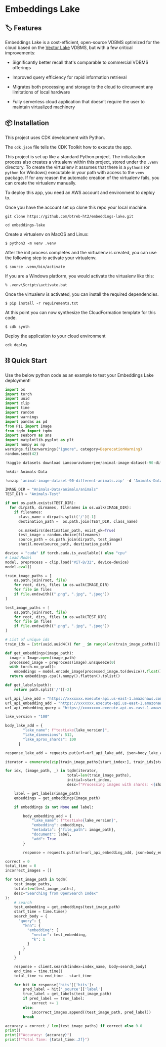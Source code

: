 
# Embeddings Lake

## 🏷 Features

Embeddings Lake is a cost-efficient, open-source VDBMS optimized for the cloud based on the [Vector Lake](https://github.com/msoedov/vector_lake) VDBMS, but with a few critical improvements:

- Significantly better recall that's comparable to commercial VDBMS offerings

- Improved query efficiency for rapid information retrieval

- Migrates both processing and storage to the cloud to circumvent any limitations of local hardware

- Fully serverless cloud application that doesn’t require the user to maintain virtualized machinery


## 📦 Installation

This project uses CDK development with Python.

The `cdk.json` file tells the CDK Toolkit how to execute the app.

This project is set up like a standard Python project.  The initialization
process also creates a virtualenv within this project, stored under the `.venv`
directory.  To create the virtualenv it assumes that there is a `python3`
(or `python` for Windows) executable in your path with access to the `venv`
package. If for any reason the automatic creation of the virtualenv fails,
you can create the virtualenv manually.

To deploy this app, you need an AWS account and environment to deploy to. 

Once you have the account set up clone this repo your local machine. 

```
git clone https://github.com/btreb-ht2/embeddings-lake.git
```

```
cd embeddings-lake
```

Create a virtualenv on MacOS and Linux:

```
$ python3 -m venv .venv
```

After the init process completes and the virtualenv is created, you can use the following
step to activate your virtualenv.

```
$ source .venv/bin/activate
```

If you are a Windows platform, you would activate the virtualenv like this:

```
% .venv\Scripts\activate.bat
```

Once the virtualenv is activated, you can install the required dependencies.

```
$ pip install -r requirements.txt
```

At this point you can now synthesize the CloudFormation template for this code.

```
$ cdk synth
```

Deploy the application to your cloud environment
```
cdk deploy
```


## ⛓️ Quick Start

Use the below python code as an example to test your Embeddings Lake deployment!

```python
import os
import torch
import uuid
import clip
import time
import random
import warnings
import pandas as pd
from PIL import Image
from tqdm import tqdm
import seaborn as sns
import matplotlib.pyplot as plt
import numpy as np
warnings.filterwarnings("ignore", category=DeprecationWarning)
random.seed(42)
```

```python
!kaggle datasets download iamsouravbanerjee/animal-image-dataset-90-different-animals/
```

```python
!mkdir Animals-Data
```

```python
!unzip 'animal-image-dataset-90-different-animals.zip' -d 'Animals-Data'
```

```python
IMAGE_DIR = "Animals-Data/animals/animals"
TEST_DIR = "Animals-Test"
```

```python
if not os.path.exists(TEST_DIR):
  for dirpath, dirnames, filenames in os.walk(IMAGE_DIR):
    if filenames:
      class_name = dirpath.split('/')[-1]
      destination_path =  os.path.join(TEST_DIR, class_name)

      os.makedirs(destination_path, exist_ok=True)
      test_image = random.choice(filenames)
      source_path = os.path.join(dirpath, test_image)
      shutil.move(source_path, destination_path)
```

```python
device = "cuda" if torch.cuda.is_available() else "cpu"
# Load Model
model, preprocess = clip.load("ViT-B/32", device=device)
model.eval()
```

```python
train_image_paths = [
    os.path.join(root, file)
    for root, dirs, files in os.walk(IMAGE_DIR)
    for file in files
    if file.endswith((".png", ".jpg", ".jpeg"))
]

test_image_paths = [
    os.path.join(root, file)
    for root, dirs, files in os.walk(TEST_DIR)
    for file in files
    if file.endswith((".png", ".jpg", ".jpeg"))
]

# List of unique ids
train_ids = [str(uuid.uuid4()) for _ in range(len(train_image_paths))]
```

```python
def get_embeddings(image_path):
  image = Image.open(image_path)
  processed_image = preprocess(image).unsqueeze(0)
  with torch.no_grad():
    embeddings = model.encode_image(processed_image.to(device)).float()
  return embeddings.cpu().numpy().flatten().tolist()
```

```python
def get_labels(path):
    return path.split('/')[-2]
```

```python
url_api_lake_add = "https://xxxxxxx.execute-api.us-east-1.amazonaws.com/prod/lake"
url_api_embedding_add = "https://xxxxxxx.execute-api.us-east-1.amazonaws.com/prod/lake/embedding/add"
url_api_embedding_query = "https://xxxxxxxx.execute-api.us-east-1.amazonaws.com/prod/lake/embedding/query"

lake_version = "100"

body_lake_add = {
        "lake_name": f"testLake{lake_version}",
        "lake_dimensions": 512,
        "lake_aprox_shards": 100
      }
```

```python
response_lake_add = requests.put(url=url_api_lake_add, json=body_lake_add)
```

```python
iterator = enumerate(zip(train_image_paths[start_index:], train_ids[start_index:]))

for idx, (image_path, _) in tqdm(iterator,
                            total=len(train_image_paths),
                            initial=start_index,
                            desc=f"Processing images with shards: <{shard}>"):

    label = get_labels(image_path)
    embeddings = get_embeddings(image_path)

    if embeddings is not None and label:

        body_embedding_add = {
            "lake_name": f"testLake{lake_version}",
            "embedding": embeddings,
            "metadata": {"file_path": image_path},
            "document": label,
            "add": True
        }

        response = requests.put(url=url_api_embedding_add, json=body_embedding_add, timeout=240)
```

```python
correct = 0
total_time = 0
incorrect_images = []

for test_image_path in tqdm(
    test_image_paths,
    total=len(test_image_paths),
    desc="Searching from OpenSearch Index"
):
    # search
    test_embedding = get_embeddings(test_image_path)
    start_time = time.time()
    search_body = {
      "query": {
        "knn": {
          "embedding": {
            "vector": test_embedding,
            "k": 1
          }
        }
      }
    }

    response = client.search(index=index_name, body=search_body)
    end_time = time.time()
    total_time += end_time - start_time

    for hit in response['hits']['hits']:
        pred_label = hit['_source']['label']
        true_label = get_labels(test_image_path)
        if pred_label == true_label:
            correct += 1
        else:
            incorrect_images.append((test_image_path, pred_label))
        break

accuracy = correct / len(test_image_paths) if correct else 0.0
print()
print(f"Accuracy: {accuracy}")
print(f"Total Time: {total_time:.2f}")
```